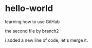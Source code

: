 # hello-world
learning how to use GitHub

the second file 
by branch2

i added a new line of code, let's merge it.
